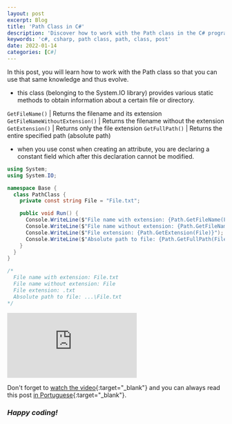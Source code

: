 ```yaml
---
layout: post
excerpt: Blog
title: 'Path Class in C#'
description: 'Discover how to work with the Path class in the C# programming language. Get answers to your questions with the theory and examples presented.'
keywords: 'c#, csharp, path class, path, class, post'
date: 2022-01-14
categories: [C#]
---
```


In this post, you will learn how to work with the Path class so that you can use that same knowledge and thus evolve.

- this class (belonging to the System.IO library) provides various static methods to obtain information about a certain file or directory.

`GetFileName()` | Returns the filename and its extension
`GetFileNameWithoutExtension()` | Returns the filename without the extension
`GetExtension()` | Returns only the file extension
`GetFullPath()` | Returns the entire specified path (absolute path)

- when you use const when creating an attribute, you are declaring a constant field which after this declaration cannot be modified.

```csharp
using System;
using System.IO;

namespace Base {
  class PathClass {
    private const string File = "File.txt";

    public void Run() {
      Console.WriteLine($"File name with extension: {Path.GetFileName(File)}");
      Console.WriteLine($"File name without extension: {Path.GetFileNameWithoutExtension(File)}");
      Console.WriteLine($"File extension: {Path.GetExtension(File)}");
      Console.WriteLine($"Absolute path to file: {Path.GetFullPath(File)}");
    }
  }
}

/*
  File name with extension: File.txt
  File name without extension: File
  File extension: .txt
  Absolute path to file: ...\File.txt
*/
```

<div class="video-container">
  <iframe src="https://www.youtube.com/embed/8wAijtTtazs" frameborder="0" allowfullscreen></iframe>
</div>

Don't forget to [watch the video](https://youtu.be/8wAijtTtazs){:target="\_blank"} and you can always read this post [in Portuguese](https://caffeinealgorithm.com/blog/20220114/classe-path-em-csharp/){:target="\_blank"}.

### _Happy coding!_
